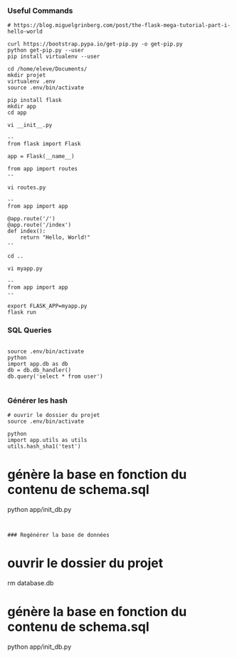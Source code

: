 ### Useful Commands
```
# https://blog.miguelgrinberg.com/post/the-flask-mega-tutorial-part-i-hello-world

curl https://bootstrap.pypa.io/get-pip.py -o get-pip.py
python get-pip.py --user 
pip install virtualenv --user

cd /home/eleve/Documents/
mkdir projet
virtualenv .env
source .env/bin/activate

pip install flask
mkdir app
cd app

vi __init__.py

--
from flask import Flask

app = Flask(__name__)

from app import routes
--

vi routes.py

--
from app import app

@app.route('/')
@app.route('/index')
def index():
    return "Hello, World!"
--

cd ..

vi myapp.py

--
from app import app
--

export FLASK_APP=myapp.py
flask run
```

### SQL Queries
```

source .env/bin/activate
python
import app.db as db
db = db.db_handler()
db.query('select * from user')
	
```

### Générer les hash
```
# ouvrir le dossier du projet
source .env/bin/activate

python
import app.utils as utils
utils.hash_sha1('test')
```


# génère la base en fonction du contenu de schema.sql
python app/init_db.py


```


### Regénérer la base de données
```
# ouvrir le dossier du projet
rm database.db

# génère la base en fonction du contenu de schema.sql
python app/init_db.py


```


